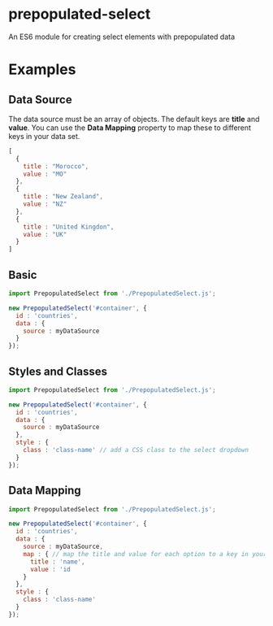 # prepopulated-select
An ES6 module for creating select elements with prepopulated data

# Examples

## Data Source
The data source must be an array of objects. The default keys are **title** and **value**. You can use the **Data Mapping** property to map these to different keys in your data set.
```javascript
[
  {
    title : "Morocco",
    value : "MO"
  },
  {
    title : "New Zealand",
    value : "NZ"
  },
  {
    title : "United Kingdon",
    value : "UK"
  }
]
```
## Basic
```javascript
import PrepopulatedSelect from './PrepopulatedSelect.js';

new PrepopulatedSelect('#container', {
  id : 'countries',
  data : {
    source : myDataSource
  }
});
```

## Styles and Classes
```javascript
import PrepopulatedSelect from './PrepopulatedSelect.js';

new PrepopulatedSelect('#container', {
  id : 'countries',
  data : {
    source : myDataSource
  },
  style : {
    class : 'class-name' // add a CSS class to the select dropdown
  }
});
```

## Data Mapping
```javascript
import PrepopulatedSelect from './PrepopulatedSelect.js';

new PrepopulatedSelect('#container', {
  id : 'countries',
  data : {
    source : myDataSource,
    map : { // map the title and value for each option to a key in your data source
      title : 'name',
      value : 'id
    }
  },
  style : {
    class : 'class-name'
  }
});
```

